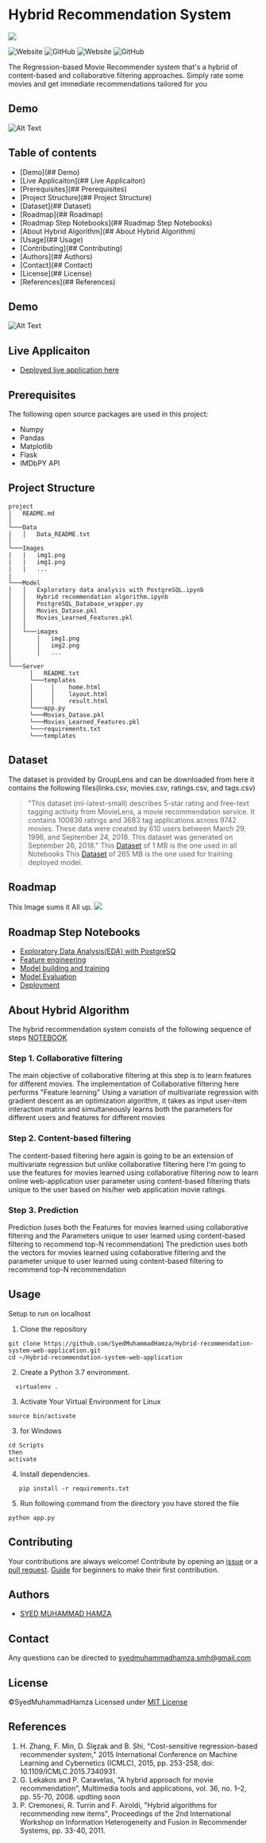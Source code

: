 # Hybrid Recommendation System
<img src="https://github.com/SyedMuhammadHamza/Hybrid-recommendation-system-web-application/blob/main/Images/web.jpg"/>

<img alt="Website" src="https://img.shields.io/website?url=https%3A%2F%2Fsmhxrecommendersystemapp.herokuapp.com%2F"> <img alt="GitHub" src="https://img.shields.io/github/license/SyedMuhammadHamza/Hybrid-recommendation-system-web-application"> <img alt="Website" src="https://img.shields.io/badge/Powered%20by-Heroku%20-%236567a5"> <img alt="GitHub" src="https://img.shields.io/badge/contributions-welcome-brightgreen"> 

The Regression-based Movie Recommender system that's a hybrid of content-based and collaborative filtering approaches. Simply rate some movies and get immediate recommendations tailored for you

## Demo 
![Alt Text](https://github.com/SyedMuhammadHamza/Hybrid-recommendation-system-web-application/blob/main/Images/Animation.gif)

## Table of contents

* [Demo](## Demo)
* [Live Applicaiton](## Live Applicaiton)
* [Prerequisites](## Prerequisites)
* [Project Structure](## Project Structure)
* [Dataset](## Dataset)
* [Roadmap](## Roadmap)
* [Roadmap Step Notebooks](## Roadmap Step Notebooks)
* [About Hybrid Algorithm](## About Hybrid Algorithm)
* [Usage](## Usage)
* [Contributing](## Contributing)
* [Authors](## Authors)
* [Contact](## Contact)
* [License](## License)
* [References](## References)


## Demo 
![Alt Text](https://github.com/SyedMuhammadHamza/Hybrid-recommendation-system-web-application/blob/main/Images/Animation.gif)

## Live Applicaiton
* [Deployed live application here](https://smhxrecommendersystemapp.herokuapp.com/)

## Prerequisites
The following open source packages are used in this project:
* Numpy
* Pandas
* Matplotlib
* Flask
* IMDbPY API

## Project Structure 
```
project
│   README.md
│    
└───Data
│   │   Data_README.txt
│
└───Images
|   |   img1.png
|   |   img1.png
|   |   ...
|
└───Model
│   │   Exploratory data analysis with PostgreSQL.ipynb
│   │   Hybrid recommendation algorithm.ipynb
│   │   PostgreSQL_Database_wrapper.py
│   │   Movies_Datase.pkl
│   │   Movies_Learned_Features.pkl
│   │
│   └───images
│       │   img1.png
│       │   img2.png
│       │   ...
│   
└───Server
      │   README.txt
      └───templates
      │     │    home.html
      │     │    layout.html
      │     │    result.html
      └───app.py
      └───Movies_Datase.pkl
      └───Movies_Learned_Features.pkl
      └───requirements.txt
      └───templates
```
## Dataset 
The dataset is provided by GroupLens and can be downloaded from here it contains the following files(links.csv, movies.csv, ratings.csv, and tags.csv)

> "This dataset (ml-latest-small) describes 5-star rating and free-text tagging activity from MovieLens, a movie recommendation service. It contains 100836 ratings and      3683 tag applications across 9742 movies. These data were created by 610 users between March 29, 1996, and September 24, 2018. This dataset was generated on September    26, 2018."
This [Dataset](https://files.grouplens.org/datasets/movielens/ml-latest-small.zip) of 1 MB is the one used in all Notebooks 
This [Dataset](https://files.grouplens.org/datasets/movielens/ml-latest.zip) of 265 MB is the one used for training deployed model. 

## Roadmap
This Image sums it All up.
<img src="https://github.com/SyedMuhammadHamza/Hybrid-recommendation-system-web-application/blob/main/Images/roadmap.jpeg"/>
## Roadmap Step Notebooks
* [Exploratory Data Analysis(EDA) with PostgreSQ](https://github.com/SyedMuhammadHamza/Hybrid-recommendation-system-web-application/blob/main/Model/Exploratory%20data%20analysis%20with%20PostgreSQL.ipynb)
* [Feature engineering](https://github.com/SyedMuhammadHamza/Hybrid-recommendation-system-web-application/blob/main/Model/Hybrid%20recommendation%20algorithm.ipynb)
* [Model building and training](https://github.com/SyedMuhammadHamza/Hybrid-recommendation-system-web-application/blob/main/Model/Hybrid%20recommendation%20algorithm.ipynb)
* [Model Evaluation](https://github.com/SyedMuhammadHamza/Hybrid-recommendation-system-web-application/blob/main/Model/Hybrid%20recommendation%20algorithm.ipynb)
* [Deployment](https://github.com/SyedMuhammadHamza/Hybrid-recommendation-system-web-application/blob/main/Server/app.py)


## About Hybrid Algorithm 
The hybrid recommendation system consists of the following sequence of steps [NOTEBOOK](https://github.com/SyedMuhammadHamza/Hybrid-recommendation-system-web-application/blob/main/Model/Hybrid%20recommendation%20algorithm.ipynb)
### Step 1. Collaborative filtering
The main objective of collaborative filtering at this step is to learn features for different movies. The implementation of Collaborative filtering here performs "Feature learning" Using a variation of multivariate regression with gradient descent as an optimization algorithm, it takes as input user-item interaction matrix and simultaneously learns both the parameters for different users and features for different movies 

### Step 2. Content-based filtering
The content-based filtering here again is going to be an extension of multivariate regression but unlike collaborative filtering here I'm going to use the features for movies learned using collaborative filtering now to learn online web-application user parameter using content-based filtering thats unique to the user based on his/her web application movie ratings.

### Step 3. Prediction
Prediction (uses both the Features for movies learned using collaborative filtering and the Parameters unique to user learned using content-based filtering to recommend top-N recommendation) The prediction uses both the vectors for movies learned using collaborative filtering and the parameter unique to user learned using content-based filtering to recommend top-N recommendation

## Usage
Setup to run on localhost<br/>
1. Clone the repository
```
git clone https://github.com/SyedMuhammadHamza/Hybrid-recommendation-system-web-application.git
cd ~/Hybrid-recommendation-system-web-application
```
2. Create a Python 3.7 environment.
```
  virtualenv .
```
3. Activate Your Virtual Environment for Linux
```
source bin/activate
```
3. for Windows
```
cd Scripts
then
activate
```
4. Install dependencies.
```
   pip install -r requirements.txt
```
5. Run following command from the directory you have stored the file
```
python app.py
```
## Contributing
Your contributions are always welcome! Contribute by opening an [issue]() or a [pull request](https://github.com/SyedMuhammadHamza/Hybrid-recommendation-system-web-application). [Guide](https://github.com/firstcontributions/first-contributions) for beginners to make their first contribution.


## Authors
* [SYED MUHAMMAD HAMZA](https://syedmuhammadhamza.github.io/Hamza_Portfolio/)

## Contact
Any questions can be directed to [syedmuhammadhamza.smh@gmail.com]()

## License
©SyedMuhammadHamza Licensed under [MIT License](https://github.com/SyedMuhammadHamza/Hybrid-recommendation-system-web-application/blob/main/LICENSE)

## References 
1. H. Zhang, F. Min, D. Ślęzak and B. Shi, "Cost-sensitive regression-based recommender system," 2015 International Conference on Machine Learning and Cybernetics (ICMLC), 2015, pp. 253-258, doi: 10.1109/ICMLC.2015.7340931.
2. G. Lekakos and P. Caravelas, "A hybrid approach for movie recommendation", Multimedia tools and applications, vol. 36, no. 1–2, pp. 55-70, 2008.
updting soon
3. P. Cremonesi, R. Turrin and F. Airoldi, "Hybrid algorithms for recommending new items", Proceedings of the 2nd International Workshop on Information Heterogeneity and Fusion in Recommender Systems, pp. 33-40, 2011.

